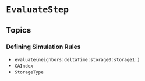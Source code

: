 # ``EvaluateStep``

## Topics

### Defining Simulation Rules

- ``evaluate(neighbors:deltaTime:storage0:storage1:)``
- ``CAIndex``
- ``StorageType``

